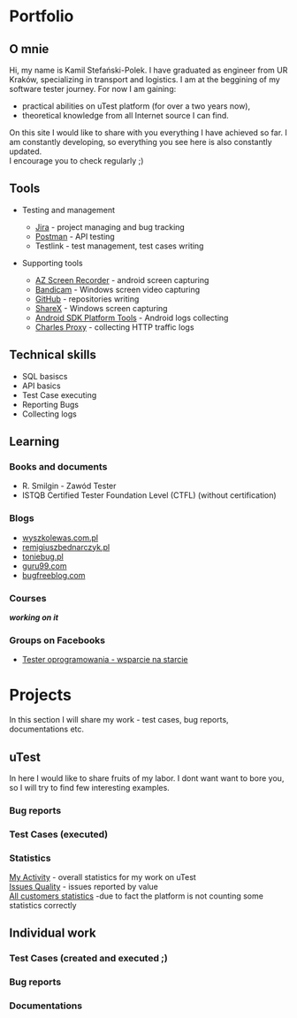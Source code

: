 # Portfolio


## O mnie
Hi, my name is Kamil Stefański-Polek. I have graduated as engineer from UR Kraków, specializing in transport and logistics. 
I am at the beggining of my software tester journey. 
For now I am gaining:
* practical abilities on uTest platform (for over a two years now),
* theoretical knowledge from all Internet source I can find.

On this site I would like to share with you everything I have achieved so far.
I am constantly developing, so everything you see here is also constantly updated. <br>
I encourage you to check regularly ;)

## Tools
* Testing and management 
  * [Jira](https://www.atlassian.com/pl/software/jira) - project managing and bug tracking
  * [Postman](https://www.postman.com/) - API testing 
  * Testlink - test management, test cases writing

* Supporting tools
  * [AZ Screen Recorder](https://play.google.com/store/apps/details?id=com.hecorat.screenrecorder.free&hl=en&gl=US&pli=1) - android screen capturing
  * [Bandicam](https://www.bandicam.com/pl/) - Windows screen video capturing
  * [GitHub](https://github.com/) - repositories writing
  * [ShareX](https://getsharex.com/) - Windows screen capturing
  * [Android SDK Platform Tools](https://developer.android.com/studio/releases/platform-tools) - Android logs collecting
  * [Charles Proxy](https://www.charlesproxy.com/) - collecting HTTP traffic logs

## Technical skills
* SQL basiscs
* API basics
* Test Case executing
* Reporting Bugs
* Collecting logs

## Learning

### Books and documents
* R. Smilgin - Zawód Tester
* ISTQB Certified Tester Foundation Level (CTFL) (without certification)

### Blogs 
* [wyszkolewas.com.pl](https://www.wyszkolewas.com.pl/)<br>
* [remigiuszbednarczyk.pl](https://remigiuszbednarczyk.pl/)<br>
* [toniebug.pl](https://www.toniebug.pl/)<br>
* [guru99.com](https://www.guru99.com/software-testing.html)<br>
* [bugfreeblog.com](https://bugfreeblog.com/)<br>

### Courses
***working on it***

### Groups on Facebooks
* [Tester oprogramowania - wsparcie na starcie](https://www.facebook.com/groups/testeroprogramowania/)

# Projects
In this section I will share my work - test cases, bug reports, documentations etc.

## uTest
In here I would like to share fruits of my labor. I dont want want to bore you, so I will try to find few interesting examples.

### Bug reports

### Test Cases (executed)

### Statistics
[My Activity](https://drive.google.com/file/d/1ZHX3TRorr9zxRpGSzjG_ysvG1AFbRbDe/view) - overall statistics for my work on uTest <br>
[Issues Quality](https://drive.google.com/file/d/1U6AfEMh9G0U1Pyqd8XrCFSC1PJG7qpir/view) - issues reported by value <br>
[All customers statistics](https://docs.google.com/spreadsheets/d/1QV2zdMfI_xx_1SRSFBXciHrlgcq-FshKVUK7tVQRifY/edit#gid=0) -due to fact the platform is not counting some statistics correctly



## Individual work

### Test Cases (created and executed ;)

### Bug reports

### Documentations
